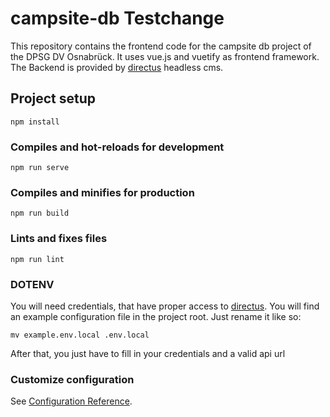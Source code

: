 # campsite-db Testchange

This repository contains the frontend code for the campsite db project of the DPSG DV Osnabrück. 
It uses vue.js and vuetify as frontend framework. The Backend is provided by [directus](https://directus.io) headless cms.

## Project setup
```
npm install
```

### Compiles and hot-reloads for development
```
npm run serve
```

### Compiles and minifies for production
```
npm run build
```

### Lints and fixes files
```
npm run lint
```

### DOTENV

You will need credentials, that have proper access to [directus](https://directus.io). You will find an example configuration file in the project root. Just rename it like so:

```
mv example.env.local .env.local
```

After that, you just have to fill in your credentials and a valid api url

### Customize configuration
See [Configuration Reference](https://cli.vuejs.org/config/).

